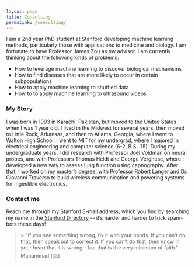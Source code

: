 ```yaml
---
layout: page
title: Consulting
permalink: /consulting/
---
```


I am a 2nd year PhD student at Stanford developing machine learning methods, particularly those with applications to medicine and biology. I am fortunate to have Professor James Zou as my advisor. I am currently thinking about the following kinds of problems:

* How to leverage machine learning to discover biological mechanisms
* How to find diseases that are more likely to occur in certain subpopulations
* How to apply machine learning to shuffled data
* How to to apply machine learning to ultrasound videos

### My Story

I was born in 1993 in Karachi, Pakistan, but moved to the United States when I was 1 year old. I lived in the Midwest for several years, then moved to Little Rock, Arkansas, and then to Atlanta, Georgia, where I went to Walton High School. I went to MIT for my undergrad, where I majored in electrical engineering and computer science (6-2, B.S. ’15). During my undergraduate years, I did research with Professor Joel Voldman on neural probes, and with Professors Thomas Heldt and George Verghese, where I developed a new way to assess lung function using capnography. After that, I worked on my master’s degree, with Professor Robert Langer and Dr. Giovanni Traverso to build wireless communication and powering systems for ingestible electronics.

### Contact me

Reach me through my Stanford E-mail address, which you find by searching my name in the [Stanford Directory](https://stanfordwho.stanford.edu/SWApp/) -- it’s harder and harder to trick spam-bots these days!


<blockquote>
> "If you see something wrong, fix it with your hands. If you can’t do that, then speak out to correct it. If you can’t do that, then know in your heart that it is wrong – but that is the very minimum of faith." – Muhammad (ﷺ)
</blockquote>